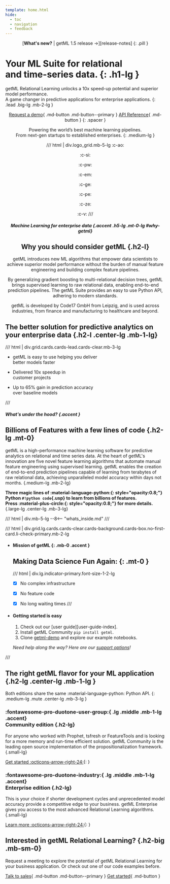 ```yaml
---
template: home.html
hide:
  - toc
  - navigation
  - feedback
---
```


<center>

[**What's new?** | getML 1.5 release &rarr;][release-notes]
{: .pill }

</center>


# Your <span class="accent">ML Suite</span> for relational <br>and time-series data. {: .h1-lg }

getML Relational Learning unlocks a 10x speed-up potential and superior model performance. <br class="show-lg">
A game changer in predictive applications for enterprise applications.
{: .lead .big-lg .mb-2-lg }


<center class="mb-3-lg">

[Request a demo](enterprise/book-demo.md){ .md-button .md-button--primary }
[API Reference](reference/index.md){ .md-button }
{: .spacer }

</center>


<center class="mb-4-lg">

<span class="impact">Powering the world’s best machine learning pipelines.</span><br>
<span class="mute">From next-gen startups to established enterprises.</span>
{: .medium-lg }


/// html | div.logo_grid.mb-5-lg
:c-ao:

:c-si:

:c-pw:

:c-em:

:c-ge:

:c-pe:

:c-ze:

:c-v:
///


<div class="box box-bg why-getml mb-4-lg" markdown>

<div class="w-75-lg" markdown>


##### Machine Learning for enterprise data {.accent .h5-lg .mt-0-lg #why-getml}
## Why you should consider getML {.h2-l}


<div class="large-lg mute" markdown>

getML introduces new ML algorithms that <span class="impact">empower data scientists to achieve superior model performance</span> without the burden of manual feature engineering and building complex feature pipelines.

By generalizing gradient boosting to multi-relational decision trees, getML <span class="impact">brings supervised learning to raw relational data</span>, enabling end-to-end prediction pipelines. The getML Suite provides an easy to use Python API, adhering to modern standards.

getML is developed by Code17 GmbH from Leipzig, and is <span class="impact">used across industries, from finance and manufacturing to healthcare</span> and beyond.

</div>
</div>

</div>
</center>


## The better solution for predictive analytics on your enterprise data {.h2-l .center-lg .mb-1-lg}

/// html | div.grid.cards.cards-lead.cards-clear.mb-3-lg

-   <span class="top">getML is</span>
    <span class="focus">easy to use</span>
    <span class="sub">helping you deliver<br class="show-lg">better models faster</span>

-   <span class="top">Delivered</span>
    <span class="focus">10x</span>
    <span class="sub">speedup in<br class="show-lg">customer projects</span>

-   <span class="top">Up to</span>
    <span class="focus">65%</span>
    <span class="sub">gain in prediction accuracy<br class="show-lg">over baseline models</span>

///






<div class="full-width-bg-lg" markdown>

<div class="hidden clear-lg mb-4-lg"></div>

<div class="w-80-lg margin-auto-lg mb-4-lg" markdown>

##### What's under the hood? {.accent }
## Billions of Features with a few lines of code {.h2-lg .mt-0}


getML is a high-performance machine learning software for predictive analytics on relational and time series data. At the heart of getML's innovation are five novel feature learning algorithms that automate manual feature engineering using supervised learning. getML enables the creation of end-to-end prediction pipelines capable of learning from terabytes of raw relational data, achieving unparalleled model accuracy within days not months.
{.medium-lg .mb-2-lg}

<div class="w-80-lg margin-auto-lg" markdown>

**Three magic lines of :material-language-python:{: style="opacity:0.8;"} Python `#!python code`{.usp} to learn from billions of features. <br class="show-lg"> Press :material-plus-circle:{: style="opacity:0.8;"} for more details.**
{.large-lg .center-lg .mb-3-lg}

/// html | div.mb-5-lg
--8<-- "whats_inside.md"
///



</div>

/// html | div.grid.lg.cards.cards-clear.cards-background.cards-box.no-first-card.li-check-primary.mb-2-lg

-   #### Mission of getML {: .mb-0 .accent }
    ## Making Data Science Fun Again: {: .mt-0 }

    /// html | div.lg.indicator-primary.font-size-1-2-lg
    - [X] No complex infrastructure
    - [X] No feature code
    - [X] No long waiting times
    ///


-   #### Getting started is easy

    1. Check out our [user guide][user-guide-index].
    2. Install getML Community `pip install getml`.
    3. Clone [getml-demo](https://github.com/getml/getml-demo) and explore our example notebooks.

    *Need help along the way? Here are our [support options](contact/index.md)!*


///


</div>

<div class="hidden clear-lg"></div>

</div>



## The right getML flavor for your ML application {.h2-lg .center-lg .mb-1-lg }

Both editions share the same :material-language-python: Python API.
{: .medium-lg .mute .center-lg .mb-3-lg }

<div class="container" markdown>
<div class="box box-bg box-50" markdown>

### :fontawesome-pro-duotone-user-group:{ .lg .middle .mb-1-lg .accent}<br> Community edition {.h2-lg}

For anyone who worked with Prophet, tsfresh or FeatureTools and is looking for a more memory and run-time efficient solution. getML Community is the leading open source implementation of the propositionalization framework.
{.small-lg}


[Get started :octicons-arrow-right-24:](install/index.md){: }

</div>
<div class="box box-bg box-50" markdown>

### :fontawesome-pro-duotone-industry:{ .lg .middle .mb-1-lg .accent}<br> Enterprise edition {.h2-lg}

This is your choice if shorter development cycles and unprecedented model accuracy provide a competitive edge to your business. getML Enterprise gives you access to the most advanced Relational Learning algorithms.
{.small-lg}

[Learn more :octicons-arrow-right-24:](enterprise/index.md){: }

</div>
</div>


<div class="container mb-4-lg pt-4-lg" markdown>
<div class="box box-lg box-50 p-sm-0 mb-sm-0" markdown>

## Interested in getML Relational Learning? {.h2-big .mb-sm-0}

</div>
<div class="box box-50 p-sm-0" markdown>
Request a meeting to explore the potential of getML Relational Learning for your business application. Or check out one of our code examples before.

[Talk to sales](contact/index.md){ .md-button .md-button--primary }
[Get started](user_guide/index.md){ .md-button  }
</div>

</div>
